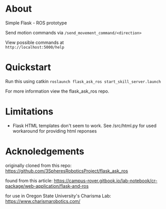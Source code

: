 # About

Simple Flask - ROS prototype

Send motion commands via
`/send_movement_command/<direction>`

View possible commands at  
`http://localhost:5000/help`

# Quickstart

Run this using catkin
`roslaunch flask_ask_ros start_skill_server.launch`

For more information view the flask_ask_ros repo.

# Limitations

* Flask HTML templates don't seem to work.
See /src/html.py for used workaround for providing html reponses


# Acknoledgements

originally cloned from this repo:
  https://github.com/3SpheresRoboticsProject/flask_ask_ros

found from this article:
  https://campus-rover.gitbook.io/lab-notebook/cr-package/web-application/flask-and-ros

for use in Oregon State University's Charisma Lab:
  https://www.charismarobotics.com/
